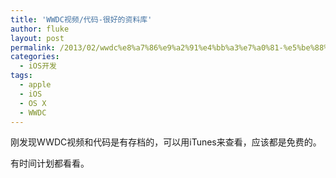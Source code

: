 ```yaml
---
title: 'WWDC视频/代码-很好的资料库'
author: fluke
layout: post
permalink: /2013/02/wwdc%e8%a7%86%e9%a2%91%e4%bb%a3%e7%a0%81-%e5%be%88%e5%a5%bd%e7%9a%84%e8%b5%84%e6%96%99%e5%ba%93/
categories:
  - iOS开发
tags:
  - apple
  - iOS
  - OS X
  - WWDC
---
```


刚发现WWDC视频和代码是有存档的，可以用iTunes来查看，应该都是免费的。

有时间计划都看看。
